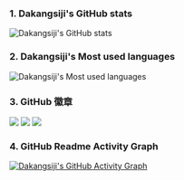 ### 1. Dakangsiji's GitHub stats
![Dakangsiji's GitHub stats](https://github-readme-stats.vercel.app/api?username=dakangsiji&show_icons=true&theme=tokyonight)

### 2. Dakangsiji's Most used languages
![Dakangsiji's Most used languages](https://github-readme-stats.vercel.app/api/top-langs/?username=dakangsiji&layout=compact&hide_border=true&langs_count=10)

### 3. GitHub 徽章
![](https://img.shields.io/badge/-Shell-E34F26?style=flat-square&logo=html5&logoColor=white)
![](https://img.shields.io/badge/-Python-1572B6?style=flat-square&logo=css3)
![](https://img.shields.io/badge/-Groovy-oringe?style=flat-square&logo=javascript)

### 4. GitHub Readme Activity Graph 
[![Dakangsiji's GitHub Activity Graph](https://activity-graph.herokuapp.com/graph?username=dakangsiji&theme=xcode)](https://github.com/dakangsiji)
